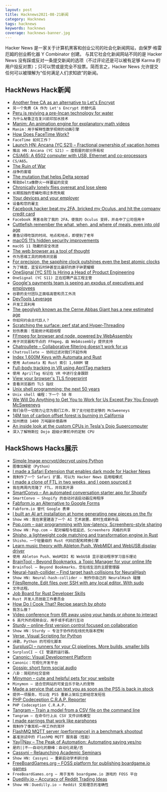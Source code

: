 ```yaml
---
layout: post
title: Hacknews2021-08-21新闻
category: Hacknews
tags: hacknews
keywords: hacknews
coverage: hacknews-banner.jpg
---
```


Hacker News 是一家关于计算机黑客和创业公司的社会化新闻网站，由保罗·格雷厄姆的创业孵化器 Y Combinator 创建。
与其它社会化新闻网站不同的是 Hacker News 没有踩或反对一条提交新闻的选项（不过评论还是可以被有足够 Karma 的用户投反对票）；只可以赞或是完全不投票。简而言之，Hacker News 允许提交任何可以被理解为“任何满足人们求知欲”的新闻。

## HackNews Hack新闻


- [Another free CA as an alternative to Let's Encrypt](https://scotthelme.co.uk/heres-another-free-ca-as-an-alternative-to-lets-encrypt/)
- `另一个免费 CA 作为 Let's Encrypt 的替代品`
- [Peru is reviving a pre-Incan technology for water](https://www.bbc.com/future/article/20210510-perus-urgent-search-for-slow-water)
- `为什么秘鲁正在复兴前印加水技术`
- [Manim: An animation engine for explanatory math videos](https://github.com/ManimCommunity/manim)
- `Manim：用于解释性数学视频的动画引擎`
- [How Does FaceTime Work?](https://matduggan.com/how-does-facetime-work/)
- `FaceTime 如何工作？`
- [Launch HN: Ancana (YC S21) – Fractional ownership of vacation homes](item?id=28247379)
- `推出 HN：Ancana (YC S21) – 度假屋的部分所有权`
- [CS/A65: A 6502 computer with USB, Ethernet and co-processors](http://www.6502.org/users/andre/csa/index.html)
- `CS/A65。`
- [The Ruin of War](https://acoup.blog/2021/08/20/collections-teaching-paradox-victoria-ii-part-ii-the-ruin-of-war/)
- `战争的废墟`
- [The mutation that helps Delta spread](https://www.nature.com/articles/d41586-021-02275-2)
- `帮助Delta像野火一样蔓延的突变`
- [Chronically lonely flies overeat and lose sleep](https://www.nature.com/articles/d41586-021-02194-2)
- `长期孤独的苍蝇吃得过多而失眠`
- [Your devices and your employer](https://rachelbythebay.com/w/2021/08/20/phones/)
- `设备和您的雇主`
- [Facebook hacker beat my 2FA, bricked my Oculus, and hit the company credit card](https://codewriteplay.com/2021/08/20/a-facebook-hacker-beat-my-2fa-bricked-my-oculus-quest-and-hit-the-company-credit-card/)
- `Facebook 黑客击败了我的 2FA，使我的 Oculus 变砖，并击中了公司信用卡`
- [Cuttlefish remember the what, when, and where of meals, even into old age](https://arstechnica.com/science/2021/08/cuttlefish-remember-the-what-when-and-where-of-meals-even-into-old-age/)
- `墨鱼记得吃饭的时间、地点和地点，即使到了老年`
- [macOS 11’s hidden security improvements](https://blog.malwarebytes.com/mac/2021/08/macos-11s-hidden-security-improvements/)
- `macOS 11 隐藏的安全改进`
- [The web browser as a tool of thought](https://thesephist.com/posts/browser/)
- `作为思维工具的网络浏览器`
- [For precision, the sapphire clock outshines even the best atomic clocks](https://spectrum.ieee.org/for-precision-the-sapphire-clock-outshines-even-the-best-atomic-clocks)
- `为了精度，蓝宝石时钟甚至比最好的原子钟更耀眼`
- [OneSignal (YC S11) Is Hiring a Head of Product Engineering](https://onesignal.com/careers/5accd5c2-4a81-45ca-9813-701cae3cbec4)
- `OneSignal (YC S11) 正在招聘产品工程主管`
- [Google's payments team is seeing an exodus of executives and employees](https://www.businessinsider.com/google-pay-payments-team-seeing-executive-exodus-turnover-caesar-sengupta-2021-8)
- `谷歌的支付团队正面临高管和员工外流`
- [DevTools Leverage](https://explog.in/notes/devtools/leverage.html)
- `开发工具利用`
- [The geoglyph known as the Cerne Abbas Giant has a new estimated age](https://www.atlasobscura.com/articles/cerne-abbas-giant-geoglyph)
- `你如何约会古代巨人？`
- [Scratching the surface: perf stat and Hyper-Threading](https://www.uninformativ.de/blog/postings/2021-08-19/0/POSTING-en.html)
- `划伤表面：性能统计和超线程`
- [FFmpeg for browser and node, powered by WebAssembly](https://ffmpegwasm.netlify.app/)
- `用于浏览器和节点的 FFmpeg，由 WebAssembly 提供支持`
- [Chatroullete – Collaborative filtering doesn't work for us](https://about.chatroulette.com/posts/better-match-making-part-1/)
- `Chatroullete – 协同过滤对我们不起作用`
- [Index 1,600M Keys with Automata and Rust](https://blog.burntsushi.net/transducers/)
- `使用 Automata 和 Rust 索引 1,600M 键`
- [Full-body tracking in VR using AprilTag markers](https://github.com/ju1ce/April-Tag-VR-FullBody-Tracker)
- `使用 AprilTag 标记在 VR 中进行全身跟踪`
- [View your browser's TLS fingerprint](https://tlsfingerprint.io/)
- `查看浏览器的 TLS 指纹`
- [Unix shell programming: the next 50 years](https://dl.acm.org/doi/10.1145/3458336.3465294)
- `Unix shell 编程：下一个 50 年`
- [We Will Do Anything to Get You to Work for Us Except Pay You Enough McSweeneys](https://www.mcsweeneys.net/articles/we-will-do-anything-to-get-you-to-work-for-us-except-pay-you-enough)
- `我们会尽一切努力让您为我们工作，除了支付给您足够的 McSweeneys`
- [14M ton of carbon offset forest is burning in California](https://twitter.com/BodieCabiyo/status/1427683107788845056)
- `加州燃烧 1400 万吨碳补偿森林`
- [An inside look at the custom CPUs in Tesla's Dojo Supercomputer](https://semianalysis.com/tesla-dojo-ai-super-computer-unique-packaging-and-chip-design-allow-an-order-magnitude-advantage-over-competing-ai-hardware/)
- `深入了解特斯拉 Dojo 超级计算机中的定制 CPU`


## HackShows Hacks展示

- [ Simple Image encrypt/decrypt using Python](https://github.com/s3nh/img-cryptor)
- `图像加解密（Python）`
- [ I made a Safari Extension that enables dark mode for Hacker News](https://apps.apple.com/us/app/hndark/id1581606268?mt=12)
- `我制作了一个 Safari 扩展，可以为 Hacker News 启用暗模式`
- [ I made a clone of FTL in two weeks, and I open sourced it](https://github.com/Garfounkel/A-Leaf-In-Space)
- `我在两周内克隆了 FTL，并将其开源`
- [ SmartConvo – An automated conversation starter app for Shopify](https://smartconvo.user.com/b/)
- `SmartConvo – Shopify 的自动对话启动器应用程序`
- [ Fabform.io an Alternative to Google Forms](item?id=28219768)
- `Fabform.io 替代 Google 表单`
- [ I built an AI art installation at home generating new pieces on the fly](https://github.com/maxvfischer/DIY-ai-art)
- `Show HN：我在家里建造了一个 AI 艺术装置，即时生成新作品`
- [ Pop.com – pair programming with low-latency, Screenhero-style sharing](https://pop.com/home)
- `Show HN：Pop.com – 配对编程与低延迟、Screenhero 风格的共享`
- [ Shisho, a lightweight code matching and transformation engine in Rust](https://github.com/flatt-security/shisho)
- `Shisho，一个轻量级的 Rust 代码匹配和转换引擎`
- [ Learn music theory with Ableton Push, WebMIDI and WebUSB display driver](https://github.com/greyivy/learn-push2-with-svelte)
- `使用 Ableton Push、WebMIDI 和 WebUSB 显示驱动程序学习音乐理论`
- [ BrainTool – Beyond Bookmarks, a Topic Manager for your online life](item?id=28223893)
- `BrainTool – Beyond Bookmarks，您在线生活的主题管理器`
- [ Neural-hash-collider – Find target hash collisions for NeuralHash](https://github.com/anishathalye/neural-hash-collider)
- `Show HN: Neural-hash-collider – 制作你自己的 NeuralHash 碰撞`
- [ FilesRemote. Edit files over SSH with any local editor. With sudo](https://github.com/allanrbo/filesremote)
- `文件远程。`
- [ Job Board for Rust Developer Skills](https://rustjob.xyz/)
- `Rust 开发人员技能工作委员会`
- [ How Do I Cook That? Recipe search by photo](https://share.streamlit.io/pinecone-io/playground/recipe_search_demo/src/server.py)
- `我怎么做？`
- [ Video conference from 6ft away using your hands or phone to interact](https://www.wakasaba.com/)
- `6 英尺外的视频会议，用手或手机进行互动`
- [ Sturdy – online-first version control focused on collaboration](https://getsturdy.com/)
- `Show HN：Sturdy – 专注于协作的在线优先版本控制`
- [ Verse, Visual Scripting for Python](https://www.reddit.com/r/Python/comments/p5xq1o/verse_visual_scripting_tool_for_python/)
- `诗歌，Python 的可视化脚本`
- [ SurplusCI – runners for your CI pipelines. More builds, smaller bills](https://surplusci.com)
- `SurplusCI – CI 管道的运行器。`
- [ Canonic: Visual Development Platform](https://www.canonic.dev/)
- `Canonic：可视化开发平台`
- [ Gossip: short form social audio](https://thegossip.app/download)
- `八卦：简短的社交音频`
- [ Minymon – cute and helpful pets for your website](https://www.minymon.com/)
- `Minymon – 适合您网站的可爱且乐于助人的宠物`
- [ Made a service that can text you as soon as the PS5 is back in stock](https://mailchi.mp/726dc8ac364f/ps5tracker)
- `提供一项服务，可以在 PS5 重新上架后立即给您发短信`
- [ PHP Codeception C.R.A.P. Reporter](https://github.com/nebbia-fitness/codecept-coverage-reporter)
- `PHP Codeception C.R.A.P.`
- [ Tangram – Train a model from a CSV file on the command line](https://www.tangram.dev)
- `Tangram – 在命令行上从 CSV 文件训练模型`
- [ I made earrings that work like earphones](https://tiktok.com/@peripherii)
- `我制作了像耳机一样工作的耳环`
- [ FlashMQ MQTT server (performance) in a benchmark shootout](https://www.youtube.com/watch?v=vZWLitdCkJQ)
- `基准测试中的 FlashMQ MQTT 服务器（性能）`
- [ Yay||Nay – The Peak of Automation: Automating saying yes/no](https://yay.ornay.net/)
- `是的||不——自动化的巅峰：自动化说是/否`
- [ Cassyni – Relaunching Academic Seminars](item?id=28246837)
- `Show HN: Cassyni – 重新启动学术研讨会`
- [ FreeBoardGames.org – FOSS platform for publishing boardgame.io games](item?id=28249468)
- `FreeBoardGames.org – 用于发布 boardgame.io 游戏的 FOSS 平台`
- [ Duedilly.io – Accuracy of Reddit Trading Ideas](http://duedilly.io/)
- `Show HN：Duedilly.io – Reddit 交易理念的准确性`

